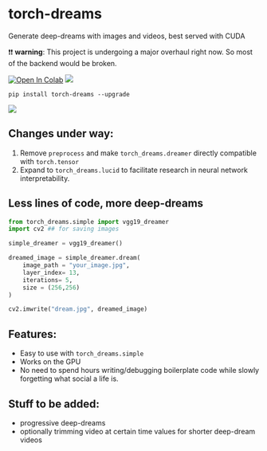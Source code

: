 # torch-dreams
Generate deep-dreams with images and videos, best served with CUDA

:exclamation::exclamation: **warning**: This project is undergoing a major overhaul right now. So most of the backend would be broken. 

[![Open In Colab](https://colab.research.google.com/assets/colab-badge.svg)](https://colab.research.google.com/github/Mayukhdeb/torch-dreams/blob/master/notebooks/torch_dreams_examples.ipynb)
[![](https://img.shields.io/github/last-commit/mayukhdeb/torch-dreams)](https://github.com/mayukhdeb/torch-dreams/commits/master)
```
pip install torch-dreams --upgrade
```

<img src = "https://raw.githubusercontent.com/Mayukhdeb/torch-dreams/master/images/tiger_dream.png">
<!--
<code><img src = "https://raw.githubusercontent.com/Mayukhdeb/torch-dreams/master/images/island_deep_dream.gif" width = "45%"></code>
<code><img src = "https://raw.githubusercontent.com/Mayukhdeb/torch-dreams/master/images/tiger_cover.gif" width = "45%"></code>
-->

## Changes under way:
1. Remove `preprocess` and make `torch_dreams.dreamer` directly compatible with `torch.tensor`
2. Expand to `torch_dreams.lucid` to facilitate research in neural network interpretability.

## Less lines of code, more deep-dreams

```python
from torch_dreams.simple import vgg19_dreamer
import cv2 ## for saving images

simple_dreamer = vgg19_dreamer()

dreamed_image = simple_dreamer.dream(
    image_path = "your_image.jpg",
    layer_index= 13,
    iterations= 5,
    size = (256,256)
)

cv2.imwrite("dream.jpg", dreamed_image)
```


## Features:
* Easy to use with `torch_dreams.simple`
* Works on the GPU
* No need to spend hours writing/debugging boilerplate code while slowly forgetting what social a life is.

## Stuff to be added:
* progressive deep-dreams
* optionally trimming video at certain time values for shorter deep-dream videos
